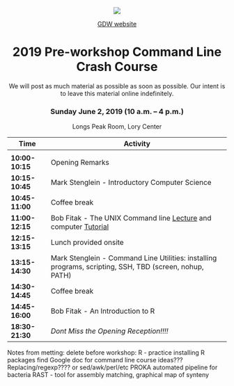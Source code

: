 <div align="center">

<img src="http://gdwworkshop.colostate.edu/media/sites/131/2016/11/GDW.png">

[GDW website](https://gdwworkshop.colostate.edu/)

<h1>2019 Pre-workshop Command Line Crash Course</h1>

We will post as much material as possible as soon as possible. Our intent is to leave this material online indefinitely.

### Sunday June 2, 2019 (10 a.m. – 4 p.m.)

Longs Peak Room, Lory Center

Time | Activity
--- | ---
<img width=100/> | <img width=500/>
**10:00-10:15** | Opening Remarks
**10:15-10:45** | Mark Stenglein - Introductory Computer Science
**10:45-11:00** | Coffee break
**11:00-12:15** | Bob Fitak - The UNIX Command line [Lecture]() and computer [Tutorial](./exercises/command-line-tutorial.md)
**12:15-13:15** | Lunch provided onsite
**13:15-14:30** | Mark Stenglein - Command Line Utilities: installing programs, scripting, SSH, TBD (screen, nohup, PATH)
**14:30-14:45** | Coffee break
**14:45-16:00** | Bob Fitak - An Introduction to R
**18:30-21:30** | *Dont Miss the Opening Reception!!!!*
</div>

Notes from metting: delete before workshop:
R - practice installing R packages
find Google doc for command line course ideas???
Replacing/regexp???? or sed/awk/perl/etc
PROKA automated pipeline for bacteria
RAST - tool for assembly matching, graphical map of synteny
